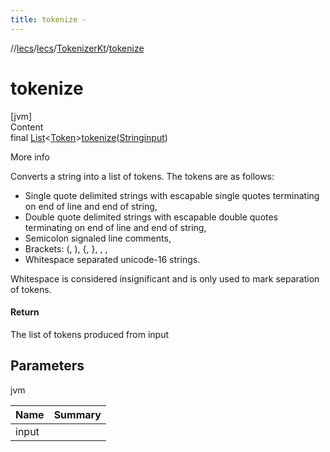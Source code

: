 ```yaml
---
title: tokenize -
---
```

//[lecs](../../index.md)/[lecs](../index.md)/[TokenizerKt](index.md)/[tokenize](tokenize.md)



# tokenize  
[jvm]  
Content  
final [List](https://docs.oracle.com/javase/8/docs/api/java/util/List.html)<[Token](../-token/index.md)>[tokenize](tokenize.md)([String](https://docs.oracle.com/javase/8/docs/api/java/lang/String.html)[input](tokenize.md))  
  
More info  


Converts a string into a list of tokens. The tokens are as follows:

<ul><li>Single quote delimited strings with escapable single quotes terminating on end of line and end of string,</li><li>Double quote delimited strings with escapable double quotes terminating on end of line and end of string,</li><li>Semicolon signaled line comments,</li><li>Brackets: (, ), {, }, , ,</li><li>Whitespace separated unicode-16 strings.</li></ul>

Whitespace is considered insignificant and is only used to mark separation of tokens.



#### Return  


The list of tokens produced from input



## Parameters  
  
jvm  
  
|  Name|  Summary| 
|---|---|
| <a name="lecs//tokenize/#kotlin.String/PointingToDeclaration/"></a>input| <a name="lecs//tokenize/#kotlin.String/PointingToDeclaration/"></a>
  
  




